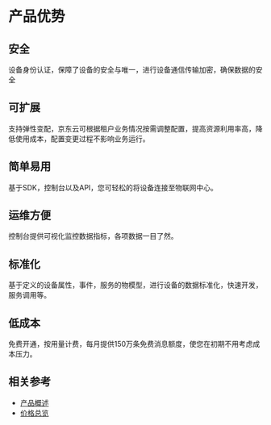 # 产品优势

## **安全**

设备身份认证，保障了设备的安全与唯一，进行设备通信传输加密，确保数据的安全

## **可扩展**

支持弹性变配，京东云可根据租户业务情况按需调整配置，提高资源利用率高，降低使用成本，配置变更过程不影响业务运行。

## **简单易用**

基于SDK，控制台以及API，您可轻松的将设备连接至物联网中心。

## **运维方便**

控制台提供可视化监控数据指标，各项数据一目了然。

## **标准化**

基于定义的设备属性，事件，服务的物模型，进行设备的数据标准化，快速开发，服务调用等。

## **低成本**

免费开通，按用量计费，每月提供150万条免费消息额度，使您在初期不用考虑成本压力。

## 相关参考

- [产品概述](../Introduction/Product-Overview.md)
- [价格总览](../Pricing/Price-Overview.md)

